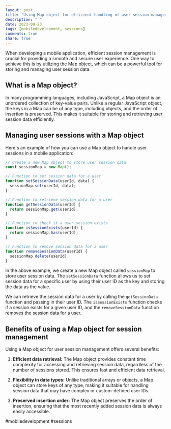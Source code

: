 ```yaml
---
layout: post
title: "Using Map object for efficient handling of user session management in a mobile application"
description: " "
date: 2023-09-23
tags: [mobiledevelopment, sessions]
comments: true
share: true
---
```


When developing a mobile application, efficient session management is crucial for providing a smooth and secure user experience. One way to achieve this is by utilizing the Map object, which can be a powerful tool for storing and managing user session data.

## What is a Map object?

In many programming languages, including JavaScript, a Map object is an unordered collection of key-value pairs. Unlike a regular JavaScript object, the keys in a Map can be of any type, including objects, and the order of insertion is preserved. This makes it suitable for storing and retrieving user session data efficiently.

## Managing user sessions with a Map object

Here's an example of how you can use a Map object to handle user sessions in a mobile application:

```javascript
// Create a new Map object to store user session data
const sessionMap = new Map();

// Function to set session data for a user
function setSessionData(userId, data) {
  sessionMap.set(userId, data);
}

// Function to retrieve session data for a user
function getSessionData(userId) {
  return sessionMap.get(userId);
}

// Function to check if a user session exists
function isSessionExists(userId) {
  return sessionMap.has(userId);
}

// Function to remove session data for a user
function removeSessionData(userId) {
  sessionMap.delete(userId);
}
```

In the above example, we create a new Map object called `sessionMap` to store user session data. The `setSessionData` function allows us to set session data for a specific user by using their user ID as the key and storing the data as the value.

We can retrieve the session data for a user by calling the `getSessionData` function and passing in their user ID. The `isSessionExists` function checks if a session exists for a given user ID, and the `removeSessionData` function removes the session data for a user.

## Benefits of using a Map object for session management

Using a Map object for user session management offers several benefits:

1. **Efficient data retrieval:** The Map object provides constant time complexity for accessing and retrieving session data, regardless of the number of sessions stored. This ensures fast and efficient data retrieval.

2. **Flexibility in data types:** Unlike traditional arrays or objects, a Map object can store keys of any type, making it suitable for handling session data that may have complex or custom-defined user IDs.

3. **Preserved insertion order:** The Map object preserves the order of insertion, ensuring that the most recently added session data is always easily accessible.

#mobiledevelopment #sessions